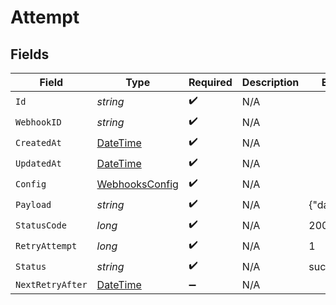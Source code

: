 # Attempt


## Fields

| Field                                                                                 | Type                                                                                  | Required                                                                              | Description                                                                           | Example                                                                               |
| ------------------------------------------------------------------------------------- | ------------------------------------------------------------------------------------- | ------------------------------------------------------------------------------------- | ------------------------------------------------------------------------------------- | ------------------------------------------------------------------------------------- |
| `Id`                                                                                  | *string*                                                                              | :heavy_check_mark:                                                                    | N/A                                                                                   |                                                                                       |
| `WebhookID`                                                                           | *string*                                                                              | :heavy_check_mark:                                                                    | N/A                                                                                   |                                                                                       |
| `CreatedAt`                                                                           | [DateTime](https://learn.microsoft.com/en-us/dotnet/api/system.datetime?view=net-5.0) | :heavy_check_mark:                                                                    | N/A                                                                                   |                                                                                       |
| `UpdatedAt`                                                                           | [DateTime](https://learn.microsoft.com/en-us/dotnet/api/system.datetime?view=net-5.0) | :heavy_check_mark:                                                                    | N/A                                                                                   |                                                                                       |
| `Config`                                                                              | [WebhooksConfig](../../Models/Components/WebhooksConfig.md)                           | :heavy_check_mark:                                                                    | N/A                                                                                   |                                                                                       |
| `Payload`                                                                             | *string*                                                                              | :heavy_check_mark:                                                                    | N/A                                                                                   | {"data":"test"}                                                                       |
| `StatusCode`                                                                          | *long*                                                                                | :heavy_check_mark:                                                                    | N/A                                                                                   | 200                                                                                   |
| `RetryAttempt`                                                                        | *long*                                                                                | :heavy_check_mark:                                                                    | N/A                                                                                   | 1                                                                                     |
| `Status`                                                                              | *string*                                                                              | :heavy_check_mark:                                                                    | N/A                                                                                   | success                                                                               |
| `NextRetryAfter`                                                                      | [DateTime](https://learn.microsoft.com/en-us/dotnet/api/system.datetime?view=net-5.0) | :heavy_minus_sign:                                                                    | N/A                                                                                   |                                                                                       |